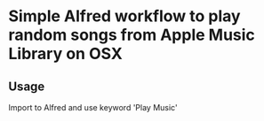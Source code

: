 # Simple Alfred workflow to play random songs from Apple Music Library on OSX

## Usage

Import to Alfred and use keyword 'Play Music'
